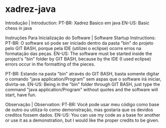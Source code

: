 # xadrez-java

Introdução | Introduction:
PT-BR: Xadrez Basico em java 
EN-US: Basic chess in java


Instruções Para Inicialização do Software | Software Startup Instructions:
PT-BR: O software só pode ser iniciado dentro da pasta "bin" do projeto pelo GIT BASH, porque pela IDE (utilizei o eclipse) ocorre erros na formatação das peças.
EN-US: The software must be started inside the project's "bin" folder by GIT BASH, because by the IDE (I used eclipse) errors occur in the formatting of the pieces.

PT-BR: Estando na pasta "bin" através do GIT BASH, basta somente digitar o comando "java application/Program" sem aspas que o software irá iniciar, divirta-se.
EN-US: Being in the "bin" folder through GIT BASH, just type the command "java application/Program" without quotes and the software will start, have fun.

Observação | Observation:
PT-BR: Você pode usar meu código como base de outro ou utiliza-lo como demonstração, mas gostaria que os devidos creditos fossem dados.
EN-US: You can use my code as a base for another or use it as a demonstration, but I would like the proper credits to be given.
